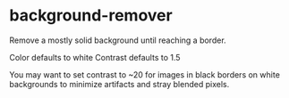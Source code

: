 # background-remover
Remove a mostly solid background until reaching a border. 

Color defaults to white
Contrast defaults to 1.5

You may want to set contrast to ~20 for images in black borders on white backgrounds to minimize artifacts and stray blended pixels. 

